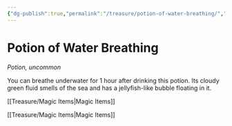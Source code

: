 ```yaml
---
{"dg-publish":true,"permalink":"/treasure/potion-of-water-breathing/","dgHomeLink":false,"dgPassFrontmatter":true}
---
```



# Potion of Water Breathing

*Potion, uncommon*

You can breathe underwater for 1 hour after drinking this potion. Its cloudy green fluid smells of the sea and has a jellyfish-like bubble floating in it.



[[Treasure/Magic Items|Magic Items]]

[[Treasure/Magic Items|Magic Items]]
